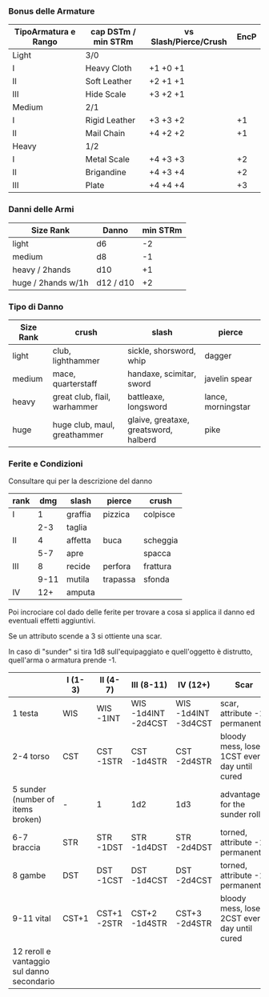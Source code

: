 ### Bonus delle Armature

|TipoArmatura e Rango|cap DSTm / min STRm|vs Slash/Pierce/Crush|EncP|
|---|---|---|---|
|Light|3/0|||
|I|Heavy Cloth|+1 +0 +1||
|II|Soft Leather|+2 +1 +1||
|III|Hide Scale|+3 +2 +1||
|Medium|2/1|||
|I|Rigid Leather|+3 +3 +2|+1|
|II|Mail Chain|+4 +2 +2|+1|
|Heavy|1/2|||
|I|Metal Scale|+4 +3 +3|+2|
|II|Brigandine|+4 +3 +4|+2|
|III|Plate|+4 +4 +4|+3|    

### Danni delle Armi

|Size Rank     |Danno|min STRm|
|--------------|-----|--------|
|light         | d6  | -2     |
|medium        | d8  | -1     |
|heavy / 2hands| d10 | +1     |
|huge / 2hands w/1h| d12 / d10 | +2 |

### Tipo di Danno

|Size Rank    | crush | slash | pierce |
|-------------|-------|-------|--------|
|light        | club, lighthammer| sickle, shorsword, whip |dagger |
|medium       | mace, quarterstaff | handaxe, scimitar, sword | javelin spear |
| heavy       | great club, flail, warhammer | battleaxe, longsword | lance, morningstar |
| huge        | huge club, maul, greathammer | glaive, greataxe, greatsword, halberd | pike |

### Ferite e Condizioni

Consultare qui per la descrizione del danno

|rank|dmg|slash|pierce|crush|
|-|-|-|-|-|
|I|1|graffia|pizzica|colpisce|
||2-3|taglia||
|II|4|affetta|buca|scheggia|
||5-7|apre||spacca|
|III|8|recide|perfora|frattura|
||9-11|mutila|trapassa|sfonda|
|IV|12+|amputa||

Poi incrociare col dado delle ferite per trovare a cosa si applica il danno ed eventuali effetti aggiuntivi.

Se un attributo scende a 3 si ottiente una scar.

In caso di "sunder" si tira 1d8 sull'equipaggiato e quell'oggetto è distrutto, quell'arma o armatura prende -1.

||I (1-3)|II (4-7)|III (8-11)|IV (12+)|Scar|
|-|-|-|-|-|-|
|1 testa |WIS|WIS -1INT| WIS -1d4INT -2d4CST| WIS -1d4INT -3d4CST|scar, attribute -1 permanently|
|2-4 torso |CST|CST -1STR|CST -1d4STR|CST -2d4STR|bloody mess, lose 1CST every day until cured|
|5 sunder (number of items broken)| - | 1 | 1d2 | 1d3 |advantage for the sunder roll|
|6-7 braccia| STR | STR -1DST | STR -1d4DST| STR -2d4DST|torned, attribute -1 permanently|
|8 gambe| DST | DST -1CST | DST -1d4CST | DST -2d4CST|torned, attribute -1 permanently|
|9-11 vital |CST+1|CST+1 -2STR| CST+2 -1d4STR| CST+3 -2d4STR|bloody mess, lose 2CST every day until cured|
|12 reroll e vantaggio sul danno secondario||||||







